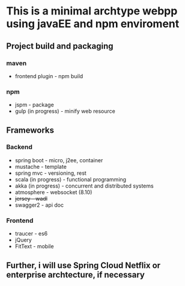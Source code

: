 # This is a minimal archtype webpp using javaEE and npm enviroment

## Project build and packaging 
### maven
- frontend plugin - npm build

### npm
- jspm - package
- gulp (in progress) - minify web resource 

## Frameworks 
### Backend
- spring boot - micro, j2ee, container
- mustache - template
- spring mvc - versioning, rest
- scala (in progress) - functional programming
- akka (in progress) - concurrent and distributed systems
- atmosphere - websocket (8.10) 
- ~~jersey - wadl~~
- swagger2 - api doc
 
### Frontend
- traucer - es6
- jQuery
- FitText - mobile

## Further, i will use Spring Cloud Netflix or enterprise archtecture, if necessary
